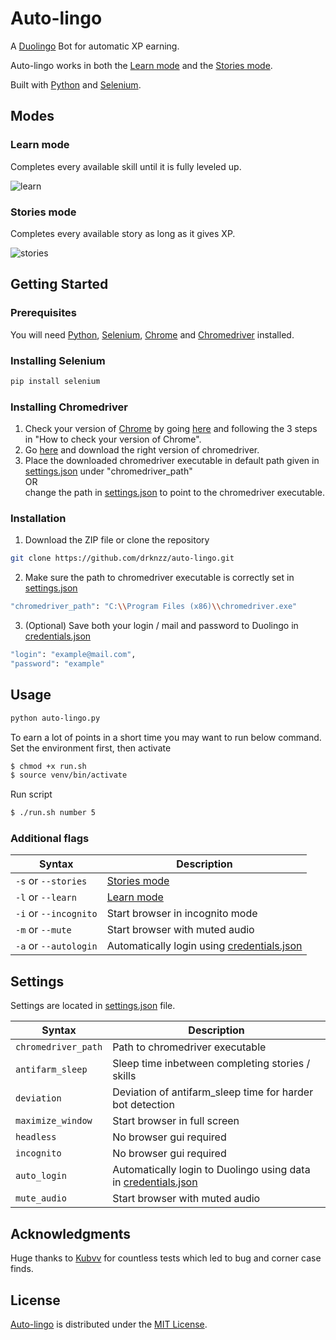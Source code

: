 <!-- ABOUT THE PROJECT -->
# Auto-lingo

A <a href="https://www.duolingo.com/" target="_blank">Duolingo</a> Bot for automatic XP earning.

Auto-lingo works in both the [Learn mode](#learn-mode) and the [Stories mode](#stories-mode).

Built with [Python](https://www.python.org/) and [Selenium](https://www.selenium.dev/).

## Modes

### Learn mode

Completes every available skill until it is fully leveled up.

![learn](https://user-images.githubusercontent.com/65187002/126021764-1e29e0fd-54a4-4041-91ce-ea0e6e68c09e.gif)

### Stories mode

Completes every available story as long as it gives XP.

![stories](https://user-images.githubusercontent.com/65187002/126019082-07b89071-cce6-4a92-a826-d539d9f09ca1.gif)

<!-- GETTING STARTED -->
## Getting Started

<!-- To get a local copy up and running follow these simple steps. -->

### Prerequisites

You will need [Python](https://www.python.org/), [Selenium](https://www.selenium.dev/), [Chrome](https://www.google.com/intl/en_en/chrome/) and [Chromedriver](https://chromedriver.chromium.org/downloads) installed.

### Installing Selenium

```sh
pip install selenium
```

### Installing Chromedriver

1. Check your version of [Chrome](https://www.google.com/intl/en_en/chrome/) by going [here](https://www.google.com/chrome/update/) and following the 3 steps in "How to check your version of Chrome".
2. Go [here](https://chromedriver.chromium.org/downloads) and download the right version of chromedriver.
3. Place the downloaded chromedriver executable in default path given in [settings.json](https://github.com/drknzz/auto-lingo/blob/main/settings.json) under "chromedriver_path" <br>OR<br>change the path in [settings.json](https://github.com/drknzz/auto-lingo/blob/main/settings.json) to point to the chromedriver executable.

### Installation

1. Download the ZIP file or clone the repository

```sh
git clone https://github.com/drknzz/auto-lingo.git
```

2. Make sure the path to chromedriver executable is correctly set in [settings.json](https://github.com/drknzz/auto-lingo/blob/main/settings.json)

```sh
"chromedriver_path": "C:\\Program Files (x86)\\chromedriver.exe"
```

3. (Optional) Save both your login / mail and password to Duolingo in [credentials.json](https://github.com/drknzz/auto-lingo/blob/main/credentials.json)

```sh
"login": "example@mail.com",
"password": "example"
```

<!-- USAGE EXAMPLES -->
## Usage

```sh
python auto-lingo.py
```

To earn a lot of points in a short time you may want to run below command. Set the environment first, then activate
```sh
$ chmod +x run.sh
$ source venv/bin/activate
```
Run script
```sh
$ ./run.sh number 5
```

### Additional flags

| Syntax                    | Description                                                                                                   |
| ------------------------- | ------------------------------------------------------------------------------------------------------------- |
| ``-s`` or ``--stories``   | [Stories mode](#stories-mode)                                                                                 |
| ``-l`` or ``--learn``     | [Learn mode](#learn-mode)                                                                                     |
| ``-i`` or ``--incognito`` | Start browser in incognito mode                                                                               |
| ``-m`` or ``--mute``      | Start browser with muted audio                                                                                |
| ``-a`` or ``--autologin`` | Automatically login using [credentials.json](https://github.com/drknzz/auto-lingo/blob/main/credentials.json) |

## Settings

Settings are located in [settings.json](https://github.com/drknzz/auto-lingo/blob/main/settings.json) file.

| Syntax                    | Description                                                                                                   |
| ------------------------- | ------------------------------------------------------------------------------------------------------------- |
| `chromedriver_path`   | Path to chromedriver executable                                                                                 |
| `antifarm_sleep`     | Sleep time inbetween completing stories / skills                                                                                    |
|  `deviation`   |  Deviation of antifarm_sleep time for harder bot detection   |
|  `maximize_window`   | Start browser in full screen    |
|  `headless`   |  No browser gui required   |
|  `incognito`   | No browser gui required    |
|  `auto_login`   |  Automatically login to Duolingo using data in [credentials.json](https://github.com/drknzz/auto-lingo/blob/main/credentials.json)   |
| `mute_audio` |Start browser with muted audio  |


## Acknowledgments

Huge thanks to [Kubvv](https://github.com/Kubvv) for countless tests which led to bug and corner case finds.

<!-- LICENSE -->
## License

[Auto-lingo](#auto-lingo) is distributed under the [MIT License](https://github.com/drknzz/auto-lingo/blob/main/LICENSE).
